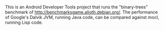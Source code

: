 This is an Android Developer Tools project that runs the "binary-trees" benchmark of http://benchmarksgame.alioth.debian.org/. The performance of Google's Dalvik JVM, running Java code, can be compared against mocl, running Lisp code.
